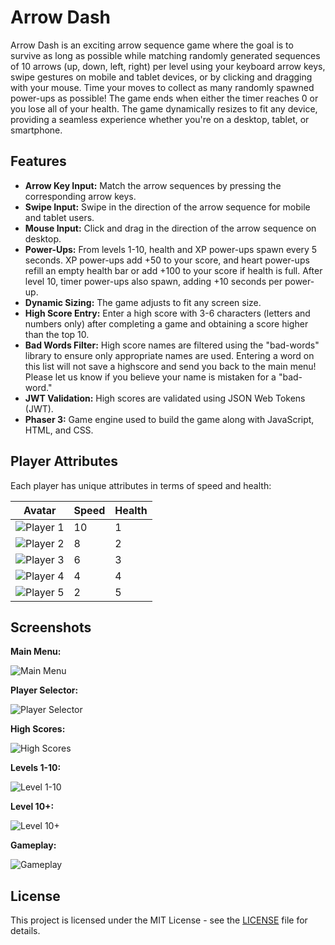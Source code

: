 # Arrow Dash

Arrow Dash is an exciting arrow sequence game where the goal is to survive as long as possible while matching randomly generated sequences of 10 arrows (up, down, left, right) per level using your keyboard arrow keys, swipe gestures on mobile and tablet devices, or by clicking and dragging with your mouse. Time your moves to collect as many randomly spawned power-ups as possible! The game ends when either the timer reaches 0 or you lose all of your health. The game dynamically resizes to fit any device, providing a seamless experience whether you're on a desktop, tablet, or smartphone.

## Features

- **Arrow Key Input:** Match the arrow sequences by pressing the corresponding arrow keys.
- **Swipe Input:** Swipe in the direction of the arrow sequence for mobile and tablet users.
- **Mouse Input:** Click and drag in the direction of the arrow sequence on desktop.
- **Power-Ups:** From levels 1-10, health and XP power-ups spawn every 5 seconds. XP power-ups add +50 to your score, and heart power-ups refill an empty health bar or add +100 to your score if health is full. After level 10, timer power-ups also spawn, adding +10 seconds per power-up.
- **Dynamic Sizing:** The game adjusts to fit any screen size.
- **High Score Entry:** Enter a high score with 3-6 characters (letters and numbers only) after completing a game and obtaining a score higher than the top 10.
- **Bad Words Filter:** High score names are filtered using the "bad-words" library to ensure only appropriate names are used. Entering a word on this list will not save a highscore and send you back to the main menu! Please let us know if you believe your name is mistaken for a "bad-word."
- **JWT Validation:** High scores are validated using JSON Web Tokens (JWT).
- **Phaser 3:** Game engine used to build the game along with JavaScript, HTML, and CSS.

## Player Attributes

Each player has unique attributes in terms of speed and health:

| Avatar | Speed | Health |
| ------ | ----- | ------ |
| ![Player 1](https://raw.githubusercontent.com/JC3P0/ArrowDash/main/assets/player-1.png) | 10 | 1 |
| ![Player 2](https://raw.githubusercontent.com/JC3P0/ArrowDash/main/assets/player-2.png) | 8 | 2 |
| ![Player 3](https://raw.githubusercontent.com/JC3P0/ArrowDash/main/assets/player-3.png) | 6 | 3 |
| ![Player 4](https://raw.githubusercontent.com/JC3P0/ArrowDash/main/assets/player-4.png) | 4 | 4 |
| ![Player 5](https://raw.githubusercontent.com/JC3P0/ArrowDash/main/assets/player-5.png) | 2 | 5 |

## Screenshots

**Main Menu:**

![Main Menu](assets/screenshots/ScreenMainMenu.png)

**Player Selector:**

![Player Selector](assets/screenshots/ScreenPlayerSelector.png)

**High Scores:**

![High Scores](assets/screenshots/ScreenHighScores.png)

**Levels 1-10:**

![Level 1-10](assets/screenshots/ScreenLevel1-10.png)

**Level 10+:**

![Level 10+](assets/screenshots/ScreenLevel10+.png)

**Gameplay:**

![Gameplay](assets/screenshots/gamePlay.gif)

## License

This project is licensed under the MIT License - see the [LICENSE](LICENSE) file for details.
